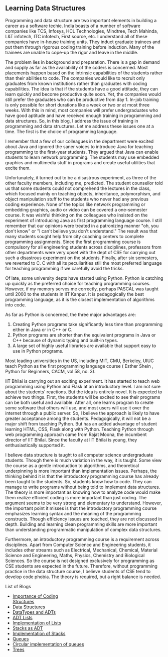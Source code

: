 ## Learning Data Structures



Programming and data structure are two important elements in building a career as a software techie. India boasts of a number of software companies like TCS, Infosys, HCL Technologies, Mindtree, Tech Mahinda, L&T infotech, ITC infotech, First source, etc. I understand all of these companies have in-house training units. They induct graduate trainees and put them through rigorous coding training before induction. Many of the trainees are unable to cope-up the rigor and leave in the middle.


The problem lies in background and preparation. There is a gap in demand and supply as far as the availability of the coders is concerned. Most placements happen based on the intrinsic capabilities of the students rather than their abilities to code. The companies would like to recruit only graduates from known institutions rather than graduates with coding capabilities. The idea is that if the students have a good attitude, they can learn quickly and become productive quite soon. Yet, the companies would still prefer the graduates who can be productive from day 1. In-job training is only possible for short durations like a week or two or at most three weeks. With this in mind, most companies will prefer undergraduates who have good aptitude and have received enough training in programming and data structures. So, in this blog, I address the issue of training in programming and data structures. Let me address these issues one at a time. The first is the choice of programming language. 


I remember that a few of our colleagues in the department were excited about Java and ignored the saner voices to introduce Java for teaching programming to the first-year students. They argued that Java can enable students to learn network programming. The students may use embedded graphics and multimedia stuff in programs and create useful utilities that excite them. 


Unfortunately, it turned out to be a disastrous experiment, as three of the other faculty members, including me, predicted. The student counsellor told us that some students could not comprehend the lectures in the class, which focused mainly on teaching objects, inheritance, polymorphism, and object manipulation stuff to the students who never had any previous coding experience. None of the topics like network programming or embedding graphics, audio or video can be covered a one-semester course. It was wishful thinking on the colleagues who insisted on the experiment of introducing Java as first programming language course. I still remember that our opinions were treated in a patronizing manner "oh, you don't know" or "I can't believe you don't understand." The result was that many students sought help from city coaching centers to complete programming assignments. Since the first programming course is compulsory for all engineering students across disciplines, professors from other departments were very upset with the dept of CSE for carrying out such a disastrous experiment on the students. Finally, after six semesters, we reverted to C. C with all its peculiarities still the most preferred language for teaching programming if we carefully avoid the tricks.


Of late, some university depts have started using Python. Python is catching up quickly as the preferred choice for teaching programming courses. However, if my memory serves me correctly, perhaps PASCAL was taught until 2000 to the students in IIT Kanpur. It is pedagogically the best programming language, as it is the closest implementation of algorithms into code.  


As far as Python is concerned, the three major advantages are:
<ol>
   <li> Creating Python programs take significantly less time than programming either in Java or in C++ or C. </li>
    <li> Python programs are shorter than the equivalent programs in Java or C++ because of dynamic typing and built-in types.</li>
    <li> A large set of highly useful libraries are available that support easy to use in Python programs. </li>
</ol>
 

Most leading universities in the US, including MIT, CMU, Berkeley, UIUC teach Python as the first programming language course ( Esther Shein , Python for Beginners, CACM, vol 58, no. 3). 


IIT Bhilai is carrying out an exciting experiment. It has started to teach web programming using Python and Flask at an introductory level. I am not sure about the students' reactions. But the idea is entirely novel. It is expected to achieve two things. First, the students will be excited to see their programs can be both useful and available. After all, one learns program to create some software that others will use, and most users will use it over the internet through a public server. So, I believe the approach is likely to have greater acceptance among the students. Pedagogically, it will not be a major shift from teaching Python. But has an added advantage of student learning HTML, CSS, Flask along with Python. Teaching Python through web programming approach came from Rajat Moona, the incumbent director of IIT Bhilai. Since the faculty at IIT Bhilai is young, they enthusiastically supported it.  


I believe data structure is taught to all computer science undergraduate students. Though there is much variation in the way, it is taught. Some view the course as a gentle introduction to algorithms, and theoretical underpinning is more important than implementation issues. Perhaps, the thinking behind it is that the introductory programming course has already been taught to the students. So, students know how to code. They can manage to write programs without being told to implement data structures. The theory is more important as knowing how to analyze code would make them realize efficient coding is more important than just coding. The argument seems to be very strong and elementary to understand. However, the important point it misses is that the introductory programming course emphasizes learning syntax and the meaning of the programming constructs. Though efficiency issues are touched, they are not discussed in depth. Building and learning clean programming skills are more important than understanding programmatic manipulation of complex data structures.

Furthermore, an introductory programming course is a requirement across disciplines. Apart from Computer Science and Engineering students, it includes other streams such as Electrical, Mechanical, Chemical, Material Science and Engineering, Maths, Physics, Chemistry and Biological Sciences. So the course is not designed exclusively for programming as CSE students are expected in the future. Therefore, without programming practice in the data structure course, I believe students of CSE tend to develop code phobia. The theory is required, but a right balance is needed.

List of Blogs
<ul>
  <li>
	  <a href="https://vikramshilla.blogspot.com/2021/11/why-coding-and-learning-data-structure.html">Importance of Coding</a></li>
	 <a href="https://vikramshilla.blogspot.com/2021/11/meaning-of-structure.html"> Structures</a></li><li>
	 <a href="https://vikramshilla.blogspot.com/2021/11/data-structures.html">Data Structures</a></li><li>
	 <a href="https://vikramshilla.blogspot.com/2021/11/data-types-and-adts.html">DataTypes and ADTs</a></li><li>
	 <a href="https://vikramshilla.blogspot.com/2021/11/abstract-concept-of-list.html">ADT Lists</a></li><li>
	 <a href="https://vikramshilla.blogspot.com/2021/11/implementation-of-list-operations-in-c.html">Implementation of Lists</a> </li><li>
	 <a href="https://vikramshilla.blogspot.com/2021/11/importance-of-stacks.html">Stacks as ADT</a></li><li>
         <a href="https://vikramshilla.blogspot.com/2021/12/the-creation-of-stack-is-simple.html">Implementation of Stacks</a></li><li>
	 <a href="https://vikramshilla.blogspot.com/2021/12/queues.html">Queues </a></li><li>
         <a href="https://vikramshilla.blogspot.com/2021/12/circular-queue-implementation-in-c.html"> Circular implementation of queues</a></li><li>  
	 <a href="https://vikramshilla.blogspot.com/2021/12/trees.html">Trees</a> </li>
        
		
		
		
		
		
</ul>
<br>
 

